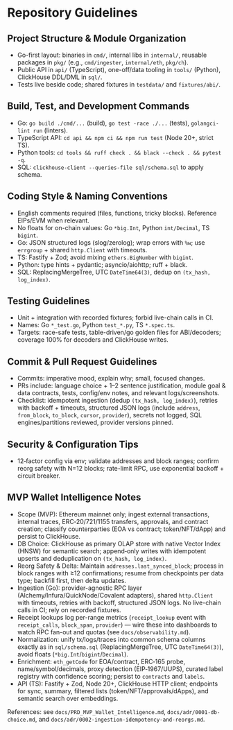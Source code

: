 # Repository Guidelines

## Project Structure & Module Organization
- Go-first layout: binaries in `cmd/`, internal libs in `internal/`, reusable packages in `pkg/` (e.g., `cmd/ingester`, `internal/eth`, `pkg/ch`).
- Public API in `api/` (TypeScript), one-off/data tooling in `tools/` (Python), ClickHouse DDL/DML in `sql/`.
- Tests live beside code; shared fixtures in `testdata/` and `fixtures/abi/`.

## Build, Test, and Development Commands
- Go: `go build ./cmd/...` (build), `go test -race ./...` (tests), `golangci-lint run` (linters).
- TypeScript API: `cd api && npm ci && npm run test` (Node 20+, strict TS).
- Python tools: `cd tools && ruff check . && black --check . && pytest -q`.
- SQL: `clickhouse-client --queries-file sql/schema.sql` to apply schema.

## Coding Style & Naming Conventions
- English comments required (files, functions, tricky blocks). Reference EIPs/EVM when relevant.
- No floats for on-chain values: Go `*big.Int`, Python `int/Decimal`, TS `bigint`.
- Go: JSON structured logs (slog/zerolog); wrap errors with `%w`; use `errgroup` + shared `http.Client` with timeouts.
- TS: Fastify + Zod; avoid mixing `ethers.BigNumber` with `bigint`.
- Python: type hints + pydantic; asyncio/aiohttp; ruff + black.
- SQL: ReplacingMergeTree, UTC `DateTime64(3)`, dedup on `(tx_hash, log_index)`.

## Testing Guidelines
- Unit + integration with recorded fixtures; forbid live-chain calls in CI.
- Names: Go `*_test.go`, Python `test_*.py`, TS `*.spec.ts`.
- Targets: race-safe tests, table-driven/go golden files for ABI/decoders; coverage 100% for decoders and ClickHouse writes.

## Commit & Pull Request Guidelines
- Commits: imperative mood, explain why; small, focused changes.
- PRs include: language choice + 1–2 sentence justification, module goal & data contracts, tests, config/env notes, and relevant logs/screenshots.
- Checklist: idempotent ingestion (dedup `(tx_hash, log_index)`), retries with backoff + timeouts, structured JSON logs (include `address`, `from_block`, `to_block`, `cursor`, `provider`), secrets not logged, SQL engines/partitions reviewed, provider versions pinned.

## Security & Configuration Tips
- 12‑factor config via env; validate addresses and block ranges; confirm reorg safety with N=12 blocks; rate-limit RPC, use exponential backoff + circuit breaker.

## MVP Wallet Intelligence Notes
- Scope (MVP): Ethereum mainnet only; ingest external transactions, internal traces, ERC‑20/721/1155 transfers, approvals, and contract creation; classify counterparties (EOA vs contract; token/NFT/dApp) and persist to ClickHouse.
- DB Choice: ClickHouse as primary OLAP store with native Vector Index (HNSW) for semantic search; append‑only writes with idempotent upserts and deduplication on `(tx_hash, log_index)`.
- Reorg Safety & Delta: Maintain `addresses.last_synced_block`; process in block ranges with ≥12 confirmations; resume from checkpoints per data type; backfill first, then delta updates.
- Ingestion (Go): provider-agnostic RPC layer (Alchemy/Infura/QuickNode/Covalent adapters), shared `http.Client` with timeouts, retries with backoff, structured JSON logs. No live-chain calls in CI; rely on recorded fixtures.
- Receipt lookups log per-range metrics (`receipt_lookup` event with `receipt_calls`, `block_span`, `provider`) — wire these into dashboards to watch RPC fan-out and quotas (see `docs/observability.md`).
- Normalization: unify tx/logs/traces into common schema columns exactly as in `sql/schema.sql` (ReplacingMergeTree, UTC `DateTime64(3)`), avoid floats (`*big.Int`/`bigint`/`Decimal`).
- Enrichment: `eth_getCode` for EOA/contract, ERC‑165 probe, name/symbol/decimals, proxy detection (EIP‑1967/UUPS), curated label registry with confidence scoring; persist to `contracts` and `labels`.
- API (TS): Fastify + Zod, Node 20+, ClickHouse HTTP client; endpoints for sync, summary, filtered lists (token/NFT/approvals/dApps), and semantic search over embeddings.

References: see `docs/PRD_MVP_Wallet_Intelligence.md`, `docs/adr/0001-db-choice.md`, and `docs/adr/0002-ingestion-idempotency-and-reorgs.md`.
